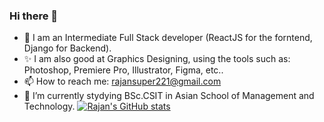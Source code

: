 ### Hi there 👋

<!--
**Rajan221/Rajan221** is a ✨ _special_ ✨ repository because its `README.md` (this file) appears on your GitHub profile.

Here are some ideas to get you started:

- 🔭 I’m currently working on ...
- 🌱 I’m currently learning ...
- 👯 I’m looking to collaborate on ...
- 🤔 I’m looking for help with ...
- 💬 Ask me about ...
- 📫 How to reach me: ...
- 😄 Pronouns: ...
- ⚡ Fun fact: ...
-->

- 💬 I am an Intermediate Full Stack developer (ReactJS for the forntend, Django for Backend).
- ✨ I am also good at Graphics Designing, using the tools such as: Photoshop, Premiere Pro, Illustrator, Figma, etc..
- 📫 How to reach me: rajansuper221@gmail.com
- 🔭 I’m currently stydying BSc.CSIT in Asian School of Management and Technology.
[![Rajan's GitHub stats](https://github-readme-stats.vercel.app/api?username=Rajan221&show_icons=true&bg_color=113&theme=dark#gh-dark-mode-only)](https://github.com/anuraghazra/github-readme-stats)


